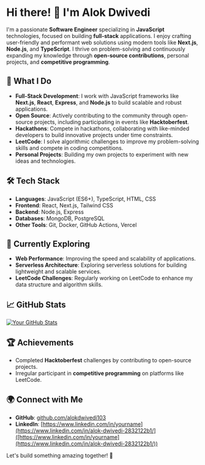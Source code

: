 # Hi there! 👋 I'm Alok Dwivedi

I'm a passionate **Software Engineer** specializing in **JavaScript** technologies, focused on building **full-stack** applications. I enjoy crafting user-friendly and performant web solutions using modern tools like **Next.js**, **Node.js**, and **TypeScript**. I thrive on problem-solving and continuously expanding my knowledge through **open-source contributions**, personal projects, and **competitive programming**.

## 🚀 What I Do

- **Full-Stack Development**: I work with JavaScript frameworks like **Next.js**, **React**, **Express**, and **Node.js** to build scalable and robust applications.
- **Open Source**: Actively contributing to the community through open-source projects, including participating in events like **Hacktoberfest**.
- **Hackathons**: Compete in hackathons, collaborating with like-minded developers to build innovative projects under time constraints.
- **LeetCode**: I solve algorithmic challenges to improve my problem-solving skills and compete in coding competitions.
- **Personal Projects**: Building my own projects to experiment with new ideas and technologies.

## 🛠️ Tech Stack

- **Languages**: JavaScript (ES6+), TypeScript, HTML, CSS
- **Frontend**: React, Next.js, Tailwind CSS
- **Backend**: Node.js, Express
- **Databases**: MongoDB, PostgreSQL
- **Other Tools**: Git, Docker, GitHub Actions, Vercel

## 🌱 Currently Exploring

- **Web Performance**: Improving the speed and scalability of applications.
- **Serverless Architecture**: Exploring serverless solutions for building lightweight and scalable services.
- **LeetCode Challenges**: Regularly working on LeetCode to enhance my data structure and algorithm skills.

## 📈 GitHub Stats

[![Your GitHub Stats](https://github-readme-stats.vercel.app/api?username=alokdwivedi103&show_icons=true&hide_border=true)](https://github.com/alokdwivedi103)

## 🏆 Achievements

- Completed **Hacktoberfest** challenges by contributing to open-source projects.
- Irregular participant in **competitive programming** on platforms like LeetCode.

## 🌍 Connect with Me

- **GitHub**: [github.com/alokdwivedi103](https://github.com/alokdwivedi103)
- **LinkedIn**: [https://www.linkedin.com/in/yourname](https://www.linkedin.com/in/alok-dwivedi-2832122b1/]([https://www.linkedin.com/in/yourname](https://www.linkedin.com/in/alok-dwivedi-2832122b1/))

Let's build something amazing together! 🚀
